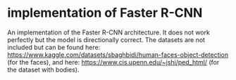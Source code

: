 # implementation of Faster R-CNN
An implementation of the Faster R-CNN architecture. It does not work perfectly but the model is directionally correct. The datasets are not included but can be found here: https://www.kaggle.com/datasets/sbaghbidi/human-faces-object-detection (for the faces), and here: https://www.cis.upenn.edu/~jshi/ped_html/ (for the dataset with bodies).
